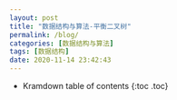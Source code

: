 ```yaml
---
layout: post
title: "数据结构与算法-平衡二叉树"
permalink: /blog/
categories: [数据结构与算法]
tags: [数据结构]
date: 2020-11-14 23:42:43
---
```


* Kramdown table of contents
{:toc .toc}
